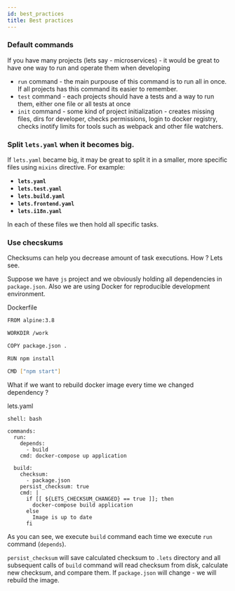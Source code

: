 ```yaml
---
id: best_practices
title: Best practices
---
```


### Default commands

If you have many projects (lets say - microservices) - it would be great to have one way to run and operate them when developing

- `run` command - the main purpouse of this command is to run all in once. If all projects has this command its easier to remember.
- `test` command - each projects should have a tests and a way to run them, either one file or all tests at once
- `init` command - some kind of project initialization - creates missing files, dirs for developer, checks permissions, login to docker registry, checks inotify limits for tools such as webpack and other file watchers.

### Split `lets.yaml` when it becomes big. 

If `lets.yaml` became big, it may be great to split it in a smaller, more specific files using `mixins` directive.
For example:

- **`lets.yaml`**
- **`lets.test.yaml`**
- **`lets.build.yaml`**
- **`lets.frontend.yaml`**
- **`lets.i18n.yaml`**

In each of these files we then hold all specific tasks.

### Use checskums

Checksums can help you decrease amount of task executions. How ? Lets see.

Suppose we have `js` project and we obviously holding all dependencies in `package.json`.
Also we are using Docker for reproducible development environment.

Dockerfile

```bash
FROM alpine:3.8

WORKDIR /work

COPY package.json .

RUN npm install

CMD ["npm start"]
```

What if we want to rebuild docker image every time we changed dependency ?

lets.yaml

```
shell: bash

commands:
  run:
    depends: 
      - build
    cmd: docker-compose up application

  build:
    checksum:
      - package.json
    persist_checksum: true  
    cmd: |
      if [[ ${LETS_CHECKSUM_CHANGED} == true ]]; then 
        docker-compose build application
      else
        Image is up to date
      fi
```

As you can see, we execute `build` command each time we execute `run` command (`depends`).

`persist_checksum` will save calculated checksum to `.lets` directory and all subsequent calls of `build` command will
read checksum from disk, calculate new checksum, and compare them. If `package.json` will change - we will rebuild the image.
